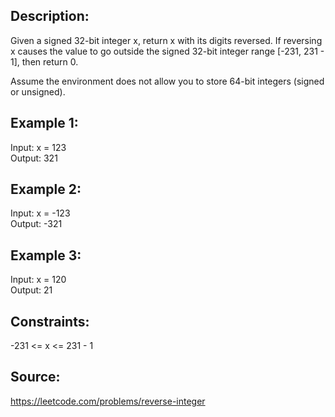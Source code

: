## Description:

Given a signed 32-bit integer x, return x with its digits reversed. If reversing x causes the value to go outside the signed 32-bit integer range [-231, 231 - 1], then return 0.

Assume the environment does not allow you to store 64-bit integers (signed or unsigned).

## Example 1:

Input: x = 123  
Output: 321

## Example 2:

Input: x = -123  
Output: -321

## Example 3:

Input: x = 120  
Output: 21

## Constraints:

-231 <= x <= 231 - 1

## Source:

https://leetcode.com/problems/reverse-integer
